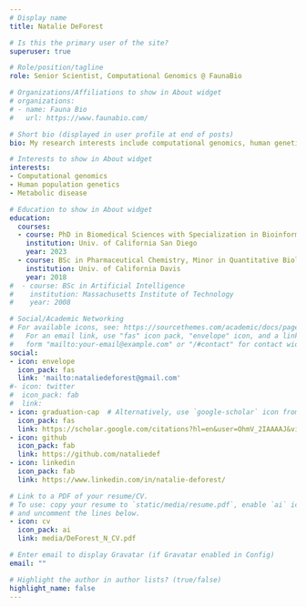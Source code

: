 ```yaml
---
# Display name
title: Natalie DeForest

# Is this the primary user of the site?
superuser: true

# Role/position/tagline
role: Senior Scientist, Computational Genomics @ FaunaBio

# Organizations/Affiliations to show in About widget
# organizations:
# - name: Fauna Bio
#   url: https://www.faunabio.com/

# Short bio (displayed in user profile at end of posts)
bio: My research interests include computational genomics, human genetics, and metabolic disease.

# Interests to show in About widget
interests:
- Computational genomics
- Human population genetics
- Metabolic disease

# Education to show in About widget
education:
  courses:
  - course: PhD in Biomedical Sciences with Specialization in Bioinformatics
    institution: Univ. of California San Diego
    year: 2023
  - course: BSc in Pharmaceutical Chemistry, Minor in Quantitative Biology & Bioinformatics, summa cum laude
    institution: Univ. of California Davis
    year: 2018
#  - course: BSc in Artificial Intelligence
#    institution: Massachusetts Institute of Technology
#    year: 2008

# Social/Academic Networking
# For available icons, see: https://sourcethemes.com/academic/docs/page-builder/#icons
#   For an email link, use "fas" icon pack, "envelope" icon, and a link in the
#   form "mailto:your-email@example.com" or "/#contact" for contact widget.
social:
- icon: envelope
  icon_pack: fas
  link: 'mailto:nataliedeforest@gmail.com'
#- icon: twitter
#  icon_pack: fab
#  link: 
- icon: graduation-cap  # Alternatively, use `google-scholar` icon from `ai` icon pack
  icon_pack: fas
  link: https://scholar.google.com/citations?hl=en&user=OhmV_2IAAAAJ&view_op=list_works&gmla=AJsN-F5vTdso_aFtsXByTKTNiDJMMjBko8T9gfAaAuKVnmbmXgFXVhnQAnOz0HuxmjMHWJaoRlj2rdSKnjs0goN4g-cXOW9eD4Gk2k_-4w7_YC57ZZFQ5TU
- icon: github
  icon_pack: fab
  link: https://github.com/nataliedef
- icon: linkedin
  icon_pack: fab
  link: https://www.linkedin.com/in/natalie-deforest/

# Link to a PDF of your resume/CV.
# To use: copy your resume to `static/media/resume.pdf`, enable `ai` icons in `params.toml`, 
# and uncomment the lines below.
- icon: cv
  icon_pack: ai
  link: media/DeForest_N_CV.pdf

# Enter email to display Gravatar (if Gravatar enabled in Config)
email: ""

# Highlight the author in author lists? (true/false)
highlight_name: false
---
```


<!-- I am a Biomedical Sciences / Bioinformatics PhD Candidate at University of California (UC) San Diego. My research integrates high-throughput genomic screens and large-scale human genetic datasets to identify and evaluate novel therapeutic targets for prevalent metabolic disorders such as type 2 diabetes and cardiovascular disease.  -->

<!-- {{< icon name="download" pack="fas" >}} Download my {{< staticref "media/demo_resume.pdf" "newtab" >}}resumé{{< /staticref >}}.""" -->

